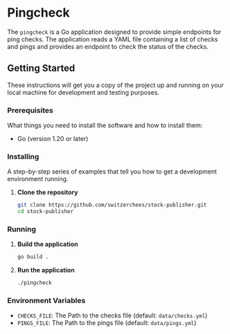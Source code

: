 # Pingcheck

The `pingcheck` is a Go application designed to provide simple endpoints for ping checks. The application reads a YAML file containing a list of checks and pings and provides an endpoint to check the status of the checks.

## Getting Started

These instructions will get you a copy of the project up and running on your local machine for development and testing purposes.

### Prerequisites

What things you need to install the software and how to install them:

- Go (version 1.20 or later)

### Installing

A step-by-step series of examples that tell you how to get a development environment running.

1. **Clone the repository**

   ```bash
   git clone https://github.com/switzerchees/stock-publisher.git
   cd stock-publisher
   ```

### Running

1. **Build the application**

   ```bash
   go build .
   ```

2. **Run the application**

   ```bash
   ./pingcheck
   ```

### Environment Variables

- `CHECKS_FILE`: The Path to the checks file (default: `data/checks.yml`)
- `PINGS_FILE`: The Path to the pings file (default: `data/pings.yml`)
